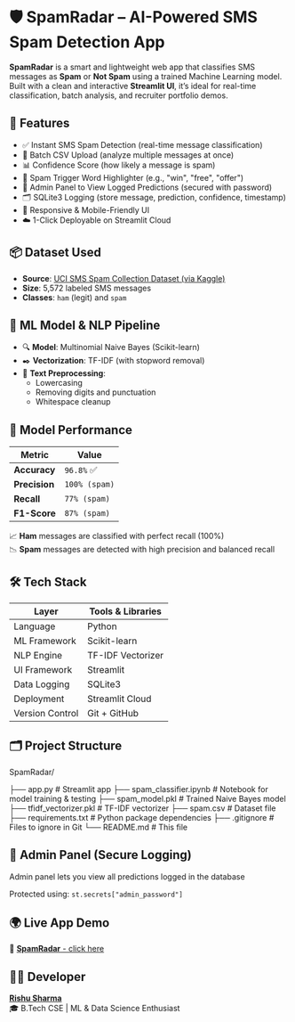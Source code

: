 # 🛡️ SpamRadar – AI-Powered SMS Spam Detection App

**SpamRadar** is a smart and lightweight web app that classifies SMS messages as **Spam** or **Not Spam** using a trained Machine Learning model.  
Built with a clean and interactive **Streamlit UI**, it’s ideal for real-time classification, batch analysis, and recruiter portfolio demos.

## 🚀 Features

- ✅ Instant SMS Spam Detection (real-time message classification)
- 📂 Batch CSV Upload (analyze multiple messages at once)
- 📊 Confidence Score (how likely a message is spam)
- 🧠 Spam Trigger Word Highlighter (e.g., "win", "free", "offer")
- 🔐 Admin Panel to View Logged Predictions (secured with password)
- 🗂️ SQLite3 Logging (store message, prediction, confidence, timestamp)
- 📱 Responsive & Mobile-Friendly UI
- ☁️ 1-Click Deployable on Streamlit Cloud

## 📦 Dataset Used

- **Source**: [UCI SMS Spam Collection Dataset (via Kaggle)](https://www.kaggle.com/datasets/uciml/sms-spam-collection-dataset)
- **Size**: 5,572 labeled SMS messages  
- **Classes**: `ham` (legit) and `spam`

## 🧠 ML Model & NLP Pipeline

- 🔍 **Model**: Multinomial Naive Bayes (Scikit-learn)
- ✒️ **Vectorization**: TF-IDF (with stopword removal)
- 🧹 **Text Preprocessing**:
  - Lowercasing  
  - Removing digits and punctuation  
  - Whitespace cleanup

## 🎯 Model Performance

| Metric        | Value         |
|---------------|---------------|
| **Accuracy**  | `96.8%` ✅     |
| **Precision** | `100% (spam)` |
| **Recall**    | `77% (spam)`  |
| **F1-Score**  | `87% (spam)`  |

📈 **Ham** messages are classified with perfect recall (100%)  
📉 **Spam** messages are detected with high precision and balanced recall

## 🛠️ Tech Stack

| Layer          | Tools & Libraries               |
|----------------|---------------------------------|
| Language       | Python                          |
| ML Framework   | Scikit-learn                    |
| NLP Engine     | TF-IDF Vectorizer               |
| UI Framework   | Streamlit                       |
| Data Logging   | SQLite3                         |
| Deployment     | Streamlit Cloud                 |
| Version Control| Git + GitHub                    |


## 🗂️ Project Structure

SpamRadar/

├── app.py # Streamlit app
├── spam_classifier.ipynb # Notebook for model training & testing
├── spam_model.pkl # Trained Naive Bayes model
├── tfidf_vectorizer.pkl # TF-IDF vectorizer
├── spam.csv # Dataset file
├── requirements.txt # Python package dependencies
├── .gitignore # Files to ignore in Git
└── README.md # This file

## 🔐 Admin Panel (Secure Logging)
Admin panel lets you view all predictions logged in the database

Protected using:
`st.secrets["admin_password"]`

## 🌍 Live App Demo
🔗 [**SpamRadar** - click here](https://spamradar.streamlit.app/)

 ## 👨‍💻 Developer
[**Rishu Sharma**](https://github.com/RishuSharma18)  
🎓 B.Tech CSE | ML & Data Science Enthusiast
